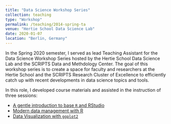 ```yaml
---
title: "Data Science Workshop Series"
collection: teaching
type: "Workshop"
permalink: /teaching/2014-spring-ta
venue: "Hertie School Data Science Lab"
date: 2020-01-07
location: "Berlin, Germany"
---
```


In the Spring 2020 semester, I served as lead Teaching Assistant for the Data Science Workshop Series hosted by the Hertie School Data Science Lab and the SCRIPTS Data and Methdology Center. The goal of this workshop series is to create a space for faculty and researchers at the Hertie School and the SCRIPTS Research Cluster of Excellence to efficiently catch up with recent developments in data science topics and tools.

In this role, I developed course materials and assisted in the instruction of three sessions:

- [A gentle introduction to base `R` and RStudio](https://github.com/hertie-data-science-lab/ds-workshop-r-intro)
- [Modern data management with R](https://github.com/hertie-data-science-lab/ds-workshop-datamanagement)
- [Data Visualization with `ggplot2`](https://github.com/hertie-data-science-lab/ds-workshop-dataviz)
